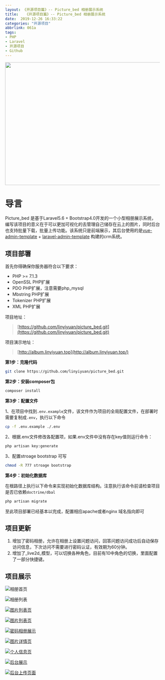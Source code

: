```yaml
---
layout: 《开源项目篇》-- Picture_bed 相册展示系统
title:   《开源项目篇》-- Picture_bed 相册展示系统
date:  2019-12-26 16:33:22
categories: "开源项目"
abbrlink: 061a
tags: 
- PHP
- Laravel
- 开源项目
- Github
---
```


<img src="https://shmily-album.oss-cn-shenzhen.aliyuncs.com/photo_album_9/f897b405e0b1955aa58f5bd3ef9be31e.png.png" style="width:900px;height:400px" />

# 导言
Picture_bed 是基于Laravel5.6 + Bootstrap4.0开发的一个小型相册展示系统，编写该项目的意义在于可以更加可视化的去管理自己储存在云上的图片，同时后台也支持批量下载，批量上传功能。该系统只是前端展示，其后台使用的是[vue-admin-template](http://www.linyiyuan.top/[https://github.com/linyiyuan/vue-admin-template](https://github.com/linyiyuan/vue-admin-template)) + [laravel-admin-template](https://github.com/linyiyuan/laravel-admin-template) 构建的crm系统。

<!--less-->

## 项目部署

首先你得确保你服务器符合以下要求：

*   PHP >= 7.1.3
*   OpenSSL PHP扩展
*   PDO PHP扩展，注意需要php_mysql
*   Mbstring PHP扩展
*   Tokenizer PHP扩展
*   XML PHP扩展

项目地址：

> [https://github.com/linyiyuan/picture_bed.git](https://github.com/linyiyuan/picture_bed.git)

项目演示地址：

> [http://album.linyiyuan.top](http://album.linyiyuan.top/)

**第1步：克隆代码**

```bash
git clone https://github.com/linyiyuan/picture_bed.git
```

**第2步：安装composer包**

```bash
composer install
```

**第3步：配置文件**

1、在项目中找到`.env.example`文件，该文件作为项目的全局配置文件，在部署时需要复制成`.env`，执行以下命令

```bash
cp -f .env.example ./.env
```


2、根据.env文件修改各配置项，如果.env文件中没有存在key值则运行命令：

```bash
php artisan key:generate
```


3、配置stroage bootstrap 可写

```bash
chmod -R 777 stroage bootstrap
```


**第4步：初始化数据库**

在根路径上执行以下命令来实现初始化数据库结构。注意执行该命令前请检查项目是否已依赖`doctrine/dbal`

```bash
php artisan migrate
```


至此项目部署已经基本以完成，配置相应apache或者nginx 域名指向即可

## 项目更新

1.  增加了密码相册，允许在相册上设置问题访问，回答问题访问成功后自动保存访问信息，下次访问不需要进行密码认证，有效期为60分钟。
2.  增加了_live2d_模型，可以切换各种角色，目前有10中角色的切换，里面配置了一部分快捷键。

## 项目展示

![相册首页](https://shmily-album.oss-cn-shenzhen.aliyuncs.com/photo_album_9/06e45d780c22b1818f38f35ffe1b9d10.jpg)

![相册列表](https://shmily-album.oss-cn-shenzhen.aliyuncs.com/photo_album_9/f897b405e0b1955aa58f5bd3ef9be31e.png.png "相册列表")

[![图片列表页](https://shmily-album.oss-cn-shenzhen.aliyuncs.com/photo_album_9/c37a55e8586dbc059550f6960c7f009a.jpg)](https://shmily-album.oss-cn-shenzhen.aliyuncs.com/photo_album_9/c37a55e8586dbc059550f6960c7f009a.jpg "图片列表页")

[![图片列表页](https://shmily-album.oss-cn-shenzhen.aliyuncs.com/photo_album_9/81ca6c9a2f40659b1e650f47530670fe.jpg)](https://shmily-album.oss-cn-shenzhen.aliyuncs.com/photo_album_9/81ca6c9a2f40659b1e650f47530670fe.jpg "图片列表页")

[![密码相册展示](https://shmily-album.oss-cn-shenzhen.aliyuncs.com/photo_album_9/dd5f76877f84078b0f49d7236b28bf1d.jpg)](https://shmily-album.oss-cn-shenzhen.aliyuncs.com/photo_album_9/dd5f76877f84078b0f49d7236b28bf1d.jpg "密码相册展示")

[![图片详情页](https://shmily-album.oss-cn-shenzhen.aliyuncs.com/photo_album_9/1f8cb5ba592b3a230fc4e5801775bcc7.jpg)](https://shmily-album.oss-cn-shenzhen.aliyuncs.com/photo_album_9/1f8cb5ba592b3a230fc4e5801775bcc7.jpg "图片详情页")

[![个人信息页](https://shmily-album.oss-cn-shenzhen.aliyuncs.com/photo_album_9/dfae36e2bea944e7d6a8a21ae84f8f7a.png.png)](https://shmily-album.oss-cn-shenzhen.aliyuncs.com/photo_album_9/dfae36e2bea944e7d6a8a21ae84f8f7a.png.png "个人信息页")

[![后台展示](https://shmily-album.oss-cn-shenzhen.aliyuncs.com/photo_album_9/931ed5c6e3ac7420c6d4142b993b0ae6.jpg)](https://shmily-album.oss-cn-shenzhen.aliyuncs.com/photo_album_9/931ed5c6e3ac7420c6d4142b993b0ae6.jpg "后台展示")

[![后台上传页面](https://shmily-album.oss-cn-shenzhen.aliyuncs.com/photo_album_9/293f0596c4900cfa1ee5669d3b1d479e.jpg)](https://shmily-album.oss-cn-shenzhen.aliyuncs.com/photo_album_9/293f0596c4900cfa1ee5669d3b1d479e.jpg "后台上传页面")
